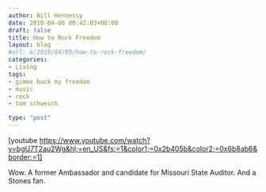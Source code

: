 ```yaml
---
author: Bill Hennessy
date: 2010-04-06 00:42:03+00:00
draft: false
title: How to Rock Freedom
layout: blog
#url: e/2010/04/05/how-to-rock-freedom/
categories:
- Living
tags:
- gimme back my freedom
- music
- rock
- tom schweich

type: "post"
---
```


[youtube https://www.youtube.com/watch?v=bgU7T2au2Wg&hl;=en_US&fs;=1&color1;=0x2b405b&color2;=0x6b8ab6&border;=1]  

 

Wow. A former Ambassador and candidate for Missouri State Auditor. And a Stones fan. 
